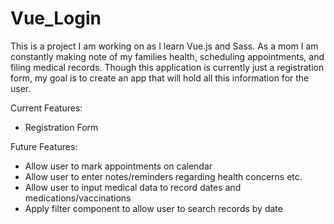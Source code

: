 # Vue_Login
This is a project I am working on as I learn Vue.js and Sass.
As a mom I am constantly making note of my families health, scheduling appointments, and 
filing medical records. 
Though this application is currently just a registration form, my goal is to create an app that 
will hold all this information for the user. 

Current Features:
* Registration Form

Future Features:
* Allow user to mark appointments on calendar
* Allow user to enter notes/reminders regarding health concerns etc.
* Allow user to input medical data to record dates and medications/vaccinations
* Apply filter component to allow user to search records by date
